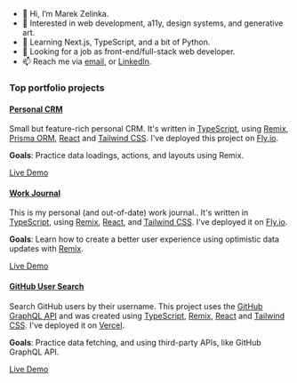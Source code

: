 - 👋 Hi, I’m Marek Zelinka.
- 👀 Interested in web development, a11y, design systems, and generative art.
- 🌱 Learning Next.js, TypeScript, and a bit of Python.
- 💞️ Looking for a job as front-end/full-stack web developer.
- 📫 Reach me via [email](mailto:mzelinka17@gmail.com), or [LinkedIn](https://www.linkedin.com/in/marekzelinka/).

### Top portfolio projects

#### [Personal CRM](https://github.com/marekzelinka/personal-crm)

Small but feature-rich personal CRM. It's written in [TypeScript](https://www.typescriptlang.org/), using [Remix](https://remix.run/), [Prisma ORM](https://www.prisma.io/), [React](https://react.dev/) and [Tailwind CSS](https://tailwindcss.com/). I've deployed this project on [Fly.io](https://fly.io/).

**Goals**: Practice data loadings, actions, and layouts using Remix.

[Live Demo](https://personal-crm.fly.dev/)

#### [Work Journal](https://github.com/marekzelinka/work-journal)

This is my personal (and out-of-date) work journal.. It's written in [TypeScript](https://www.typescriptlang.org/), using [Remix](https://remix.run/), [React](https://react.dev/), and [Tailwind CSS](https://tailwindcss.com/). I've deployed it on [Fly.io](https://fly.io/).

**Goals**: Learn how to create a better user experience using optimistic data updates with [Remix](https://remix.run/docs/en/main/discussion/pending-ui#pending-and-optimistic-ui).

[Live Demo](https://work-journal-crimson-leaf-7903.fly.dev/)

#### [GitHub User Search](https://github.com/marekzelinka/github-user-search)

Search GitHub users by their username. This project uses the [GitHub GraphQL API](https://docs.github.com/en/graphql) and was created using [TypeScript](https://www.typescriptlang.org/), [Remix](https://remix.run/), [React](https://react.dev/) and [Tailwind CSS](https://tailwindcss.com/). I've deployed it on [Vercel](https://vercel.com/).

**Goals**: Practice data fetching, and using third-party APIs, like GitHub GraphQL API.

[Live Demo](https://github-user-search-zeta-rouge.vercel.app/)
